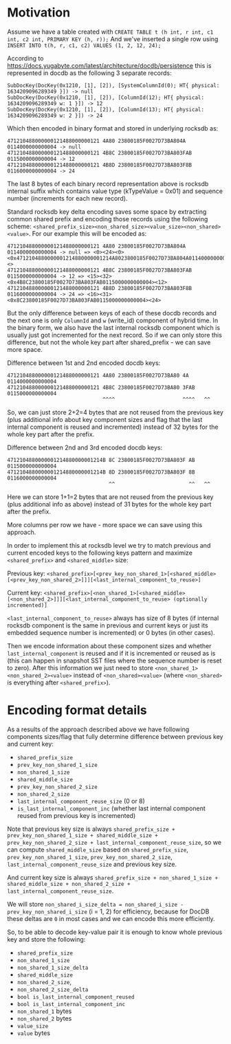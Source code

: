 # Motivation

Assume we have a table created with `CREATE TABLE t (h int, r int, c1 int, c2 int, PRIMARY KEY (h, r));`
And we've inserted a single row using `INSERT INTO t(h, r, c1, c2) VALUES (1, 2, 12, 24);`

According to https://docs.yugabyte.com/latest/architecture/docdb/persistence this is represented in docdb as the following 3 separate records:
```
SubDocKey(DocKey(0x1210, [1], [2]), [SystemColumnId(0); HT{ physical: 1634209096289349 }]) -> null
SubDocKey(DocKey(0x1210, [1], [2]), [ColumnId(12); HT{ physical: 1634209096289349 w: 1 }]) -> 12
SubDocKey(DocKey(0x1210, [1], [2]), [ColumnId(13); HT{ physical: 1634209096289349 w: 2 }]) -> 24
```

Which then encoded in binary format and stored in underlying rocksdb as:
```
471210488000000121488000000121 4A80 23800185F0027D73BA804A   0114000000000004 -> null
471210488000000121488000000121 4B8C 23800185F0027D73BA803FAB 0115000000000004 -> 12
471210488000000121488000000121 4B8D 23800185F0027D73BA803F8B 0116000000000004 -> 24
```
The last 8 bytes of each binary record representation above is rocksdb internal suffix which contains value type (kTypeValue = 0x01) and sequence number (increments for each new record).

Standard rocksdb key delta encoding saves some space by extracting common shared prefix and encoding those records using the following scheme: `<shared_prefix_size><non_shared_size><value_size><non_shared><value>`. For our example this will be encoded as:
```
471210488000000121488000000121 4A80 23800185F0027D73BA804A   0114000000000004 -> null => <0><24><0><0x4712104880000001214880000001214A8023800185F0027D73BA804A0114000000000004><>
471210488000000121488000000121 4B8C 23800185F0027D73BA803FAB 0115000000000004 -> 12 => <15><32><0x4B8C23800185F0027D73BA803FAB0115000000000004><12>
471210488000000121488000000121 4B8D 23800185F0027D73BA803F8B 0116000000000004 -> 24 => <16><31><0x8C23800185F0027D73BA803FAB0115000000000004><24>
```

But the only difference between keys of each of these docdb records and the next one is only `ColumnId` and `w` (write_id) component of hybrid time. In the binary form, we also have the last internal rocksdb component which is usually just got incremented for the next record. So if we can only store this difference, but not the whole key part after shared_prefix - we can save more space.

Difference between 1st and 2nd encoded docdb keys:
```
471210488000000121488000000121 4A80 23800185F0027D73BA80 4A   0114000000000004
471210488000000121488000000121 4B8C 23800185F0027D73BA80 3FAB 0115000000000004
                               ^^^^                      ^^^^   ^^
```
So, we can just store 2+2=4 bytes that are not reused from the previous key (plus additional info about key component sizes and flag that the last internal component is reused and incremented) instead of 32 bytes for the whole key part after the prefix.

Difference between 2nd and 3rd encoded docdb keys:
```
4712104880000001214880000001214B 8C 23800185F0027D73BA803F AB 0115000000000004
4712104880000001214880000001214B 8D 23800185F0027D73BA803F 8B 0116000000000004
                                 ^^                        ^^   ^^
```
Here we can store 1+1=2 bytes that are not reused from the previous key (plus additional info as above) instead of 31 bytes for the whole key part after the prefix.

More columns per row we have - more space we can save using this approach.

In order to implement this at rocksdb level we try to match previous and current encoded keys to the following keys pattern and maximize `<shared_prefix>` and `<shared_middle>` size:

Previous key: `<shared_prefix>[<prev_key_non_shared_1>[<shared_middle>[<prev_key_non_shared_2>]]][<last_internal_component_to_reuse>]`

Current key: `<shared_prefix>[<non_shared_1>[<shared_middle>[<non_shared_2>]]][<last_internal_component_to_reuse> (optionally incremented)]`

`<last_internal_component_to_reuse>` always has size of 8 bytes (if internal rocksdb component is the same in previous and current keys or just its embedded sequence number is incremented) or 0 bytes (in other cases).

Then we encode information about these component sizes and whether `last_internal_component` is reused and if it is incremented or reused as is (this can happen in snapshot SST files where the sequence number is reset to zero). 
After this information we just need to store `<non_shared_1><non_shared_2><value>` instead of `<non_shared><value>` (where `<non_shared>` is everything after `<shared_prefix>`).

# Encoding format details

As a results of the approach described above we have following components sizes/flag that fully determine difference between previous key and current key:
- `shared_prefix_size`
- `prev_key_non_shared_1_size`
- `non_shared_1_size`
- `shared_middle_size`
- `prev_key_non_shared_2_size`
- `non_shared_2_size`
- `last_internal_component_reuse_size` (0 or 8)
- `is_last_internal_component_inc` (whether last internal component reused from previous key is incremented)

Note that previous key size is always `shared_prefix_size + prev_key_non_shared_1_size + shared_middle_size + prev_key_non_shared_2_size + last_internal_component_reuse_size`, so we can compute `shared_middle_size` based on `shared_prefix_size`, `prev_key_non_shared_1_size`, `prev_key_non_shared_2_size`, `last_internal_component_reuse_size` and previous key size.

And current key size is always `shared_prefix_size + non_shared_1_size + shared_middle_size + non_shared_2_size + last_internal_component_reuse_size`. 

We will store `non_shared_i_size_delta = non_shared_i_size - prev_key_non_shared_i_size` (i = 1, 2) for efficiency, because for DocDB these deltas are `0` in most cases and we can encode this more efficiently.

So, to be able to decode key-value pair it is enough to know whole previous key and store the following:
- `shared_prefix_size`
- `non_shared_1_size`
- `non_shared_1_size_delta`
- `shared_middle_size`
- `non_shared_2_size`,
- `non_shared_2_size_delta`
- `bool is_last_internal_component_reused` 
- `bool is_last_internal_component_inc`
- `non_shared_1` bytes
- `non_shared_2` bytes
- `value_size`
- `value` bytes
